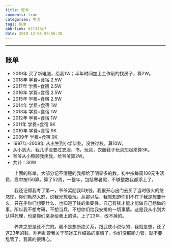 ```yaml
---
title: 账单
comments: true
categories: 生活
tags: 账单
abbrlink: 67f343c7
date: 2019-12-05 09:56:30
---
```


---

## 账单

- 2019年 买了新电脑，给我1W；半年时间加上工作前的找房子，算2W。
- 2018年 学费+食宿 2.5W
- 2017年 学费+食宿 2.5W
- 2016年 学费+食宿 2.5W
- 2015年 学费+食宿 2.5W
- 2014年 学费+食宿 1W
- 2013年 学费+食宿 1W
- 2012年 学费+食宿 1W
- 2011年 学费+食宿 9K
- 2010年 学费+食宿 9K
- 2009年 学费+食宿 9K
- 1997年-2009年 从出生到小学毕业。没住过校。算10W。
- 从小到大，我几乎没要过衣服，书，玩具，衣服鞋子玩具加起来算3K。
- 爷爷从小照顾我疼我，给爷爷算2W。
- 共计：30W

&emsp;&emsp;上面的账单，大部分记不清楚的我都给了明显多的数。初中按每周100元生活费，高中按150算。算了52周，一整年，包括寒暑假，不够整数我都添上了。

&emsp;&emsp;我还记得我考了第一，爷爷奖励我5块钱，我很开心出门去买了当时很火的悠悠球，你们勃然大怒，说我光想着玩。从那以后，我就知道你们不在乎我是想要什么，只在乎你们想要什么，也知道了钱的重要性。自己有钱才能才能做自己想做的事。所以我不想考研，不想当兵，不想你们给我安排的一切事情。这是我从小到大认得死理，也是你们亲身给我上的课，上了23年，改不掉的。

&emsp;&emsp;养育之恩是还不完的。我不是想断绝关系，跟武侠小说似的，我就是想，还了这23年的钱，别再乱管我关于前途工作结婚的事情了。你们没那能力管，就不要乱管了，我真的很糟心。